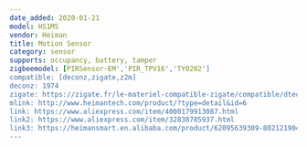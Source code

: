 ```yaml
---
date_added: 2020-01-21
model: HS1MS
vendor: Heiman
title: Motion Sensor
category: sensor
supports: occupancy, battery, tamper
zigbeemodel: [PIRSensor-EM','PIR_TPV16','TY0202']
compatible: [deconz,zigate,z2m]
deconz: 1974
zigate: https://zigate.fr/le-materiel-compatible-zigate/compatible/dtecteurdemouvement-
mlink: http://www.heimantech.com/product/?type=detail&id=6
link: https://www.aliexpress.com/item/4000179913087.html
link2: https://www.aliexpress.com/item/32838785937.html
link3: https://heimansmart.en.alibaba.com/product/62095639309-802121904/Heiman_HS1MS_Smart_Motion_Sensor_zigbee_z_wave_protocal.html
---
```



